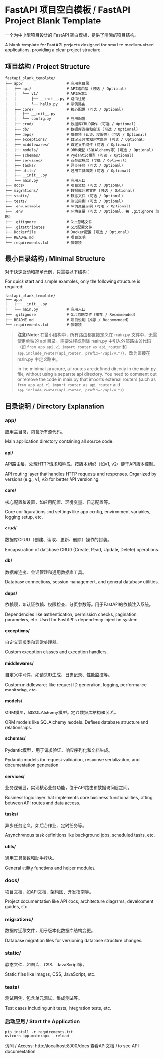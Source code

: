 # FastAPI 项目空白模板 / FastAPI Project Blank Template

一个为中小型项目设计的 FastAPI 空白模板，提供了清晰的项目结构。

A blank template for FastAPI projects designed for small to medium-sized applications, providing a clear project structure.

## 项目结构 / Project Structure

```
fastapi_blank_template/
├── app/                    # 应用主目录
│   ├── api/                # API路由层 (可选 / Optional)
│   │   └── v1/             # API版本1
│   │       ├── __init__.py # 路由注册
│   │       └── hello.py    # 示例路由
│   ├── core/               # 核心配置 (可选 / Optional)
│   │   ├── __init__.py
│   │   └── config.py       # 应用配置
│   ├── crud/               # 数据库CRUD操作 (可选 / Optional)
│   ├── db/                 # 数据库连接和会话 (可选 / Optional)
│   ├── deps/               # 依赖项（认证、权限等）(可选 / Optional)
│   ├── exceptions/         # 自定义异常和异常处理 (可选 / Optional)
│   ├── middlewares/        # 自定义中间件 (可选 / Optional)
│   ├── models/             # ORM模型（SQLAlchemy等）(可选 / Optional)
│   ├── schemas/            # Pydantic模型 (可选 / Optional)
│   ├── services/           # 业务逻辑层 (可选 / Optional)
│   ├── tasks/              # 异步任务 (可选 / Optional)
│   ├── utils/              # 通用工具函数 (可选 / Optional)
│   ├── __init__.py
│   └── main.py             # 应用入口
├── docs/                   # 项目文档 (可选 / Optional)
├── migrations/             # 数据库迁移文件 (可选 / Optional)
├── static/                 # 静态文件 (可选 / Optional)
├── tests/                  # 测试用例 (可选 / Optional)
├── .env.example            # 环境变量示例 (可选 / Optional)
├── .env                    # 环境变量 (可选 / Optional, 被 .gitignore 忽略)
├── .gitignore              # Git忽略文件
├── .gitattributes          # Git配置文件
├── Dockerfile              # Docker配置 (可选 / Optional)
├── README.md               # 项目说明
└── requirements.txt        # 依赖项
```

## 最小目录结构 / Minimal Structure

对于快速启动和简单示例，只需要以下结构：

For quick start and simple examples, only the following structure is required:

```
fastapi_blank_template/
├── app/
│   ├── __init__.py
│   └── main.py             # 应用入口
├── .gitignore              # Git忽略文件（推荐 / Recommended）
├── README.md               # 项目说明（推荐 / Recommended）
└── requirements.txt        # 依赖项
```

> **注意/Note:** 在最小结构中，所有路由都直接定义在 main.py 文件中，无需使用单独的 api 目录。需要注释或删除 main.py 中引入外部路由的代码（如 `from app.api.v1 import router as api_router` 和 `app.include_router(api_router, prefix="/api/v1")`），改为直接在 main.py 中定义路由。
>
> In the minimal structure, all routes are defined directly in the main.py file, without using a separate api directory. You need to comment out or remove the code in main.py that imports external routers (such as `from app.api.v1 import router as api_router` and `app.include_router(api_router, prefix="/api/v1")`).

## 目录说明 / Directory Explanation

### app/

应用主目录，包含所有源代码。

Main application directory containing all source code.

#### api/

API路由层，处理HTTP请求和响应。按版本组织（如v1, v2）便于API版本控制。

API routing layer that handles HTTP requests and responses. Organized by versions (e.g., v1, v2) for better API versioning.

#### core/

核心配置和设置，如应用配置、环境变量、日志配置等。

Core configurations and settings like app config, environment variables, logging setup, etc.

#### crud/

数据库CRUD（创建、读取、更新、删除）操作的封装。

Encapsulation of database CRUD (Create, Read, Update, Delete) operations.

#### db/

数据库连接、会话管理和通用数据库工具。

Database connections, session management, and general database utilities.

#### deps/

依赖项，如认证依赖、权限检查、分页参数等。用于FastAPI的依赖注入系统。

Dependencies like authentication, permission checks, pagination parameters, etc. Used for FastAPI's dependency injection system.

#### exceptions/

自定义异常类和异常处理器。

Custom exception classes and exception handlers.

#### middlewares/

自定义中间件，如请求ID生成、日志记录、性能监控等。

Custom middlewares like request ID generation, logging, performance monitoring, etc.

#### models/

ORM模型，如SQLAlchemy模型。定义数据库结构和关系。

ORM models like SQLAlchemy models. Defines database structure and relationships.

#### schemas/

Pydantic模型，用于请求验证、响应序列化和文档生成。

Pydantic models for request validation, response serialization, and documentation generation.

#### services/

业务逻辑层，实现核心业务功能，位于API路由和数据访问层之间。

Business logic layer that implements core business functionalities, sitting between API routes and data access.

#### tasks/

异步任务定义，如后台作业、定时任务等。

Asynchronous task definitions like background jobs, scheduled tasks, etc.

#### utils/

通用工具函数和助手模块。

General utility functions and helper modules.

### docs/

项目文档，如API文档、架构图、开发指南等。

Project documentation like API docs, architecture diagrams, development guides, etc.

### migrations/

数据库迁移文件，用于版本化数据库结构变更。

Database migration files for versioning database structure changes.

### static/

静态文件，如图片、CSS、JavaScript等。

Static files like images, CSS, JavaScript, etc.

### tests/

测试用例，包含单元测试、集成测试等。

Test cases including unit tests, integration tests, etc.

### 启动应用 / Start the Application

```
pip install -r requirements.txt
uvicorn app.main:app --reload
```

访问 / Access: http://localhost:8000/docs 查看API文档 / to see API documentation
